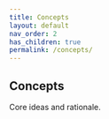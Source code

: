 ```yaml
---
title: Concepts
layout: default
nav_order: 2
has_children: true
permalink: /concepts/
---
```


## Concepts

Core ideas and rationale.
